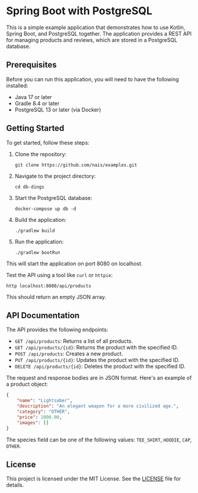 # Spring Boot with PostgreSQL

This is a simple example application that demonstrates how to use Kotlin, Spring Boot, and PostgreSQL together. The application provides a REST API for managing products and reviews, which are stored in a PostgreSQL database.

## Prerequisites

Before you can run this application, you will need to have the following installed:

* Java 17 or later
* Gradle 8.4 or later
* PostgreSQL 13 or later (via Docker)

## Getting Started

To get started, follow these steps:

1. Clone the repository:

    ```shell
    git clone https://github.com/nais/examples.git
    ```

1. Navigate to the project directory:

    ```shell
    cd db-dings
    ```

1. Start the PostgreSQL database:

    ```shell
    docker-compose up db -d
    ```

1. Build the application:

    ```shell
    ./gradlew build
    ```

1. Run the application:

    ```shell
    ./gradlew bootRun
    ```

This will start the application on port 8080 on localhost.

Test the API using a tool like `curl` or `httpie`:

```shell
http localhost:8080/api/products
```

This should return an empty JSON array.

## API Documentation

The API provides the following endpoints:

* `GET /api/products`: Returns a list of all products.
* `GET /api/products/{id}`: Returns the product with the specified ID.
* `POST /api/products`: Creates a new product.
* `PUT /api/products/{id}`: Updates the product with the specified ID.
* `DELETE /api/products/{id}`: Deletes the product with the specified ID.

The request and response bodies are in JSON format. Here's an example of a product object:

```json
{
    "name": "Lightsaber",
    "description": "An elegant weapon for a more civilized age.",
    "category": "OTHER",
    "price": 1000.00,
    "images": []
}
```

The species field can be one of the following values: `TEE_SHIRT`, `HOODIE`, `CAP`, `OTHER`.

## License

This project is licensed under the MIT License. See the [LICENSE](../LICENSE) file for details.
